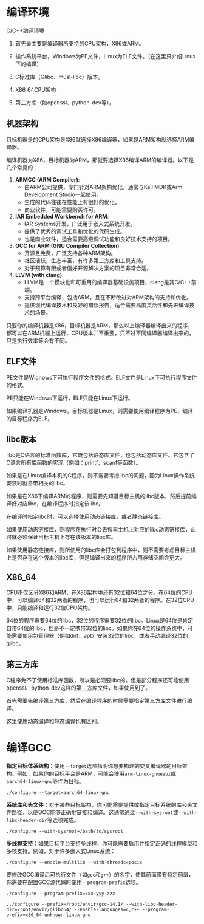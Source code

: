 # 编译环境

C/C++编译环境

1. 首先最主要是编译器所支持的CPU架构，X86或ARM。

2. 操作系统平台，Windows为PE文件，Linux为ELF文件。（在这里只介绍Linux下的编译）

3. C标准库（Glibc、musl-libc）版本。
4. X86_64CPU架构

5. 第三方库（如openssl、python-dev等）。



## 机器架构

目标机器是的CPU架构是X86就选择X86编译器，如果是ARM架构就选择ARM编译器。

编译机器为X86，目标机器为ARM，那就要选择X86编译ARM的编译器。以下是几个常见的：

1. **ARMCC (ARM Compiler)**:
    - 由ARM公司提供，专门针对ARM架构优化，通常与Keil MDK或Arm Development Studio一起使用。
    - 生成的代码往往在性能上有很好的优化。
    - 商业软件，可能需要购买许可。
2. **IAR Embedded Workbench for ARM**:
    - IAR Systems开发，广泛用于嵌入式系统开发。
    - 提供了优秀的调试工具和优化的代码生成。
    - 也是商业软件，适合需要高级调试功能和良好技术支持的项目。
3. **GCC for ARM (GNU Compiler Collection)**:
    - 开源且免费，广泛支持各种ARM架构。
    - 社区活跃，生态丰富，有许多第三方库和工具支持。
    - 对于预算有限或者偏好开源解决方案的项目非常合适。
4. **LLVM (with clang)**:
    - LLVM是一个模块化和可重用的编译器基础设施项目，clang是其C/C++前端。
    - 支持跨平台编译，包括ARM，且在不断改进对ARM架构的支持和优化。
    - 提供现代编译技术和良好的错误报告，适合需要高度灵活性和先进编译技术的场景。



只要你的编译机器是X86，目标机器是ARM，那么以上编译器编译出来的程序，都可以在ARM机器上运行，CPU版本并不重要，只不过不同编译器编译出来的，只是执行效率等会有不同。



## ELF文件

PE文件是Widnows下可执行程序文件的格式，ELF文件是Linux下可执行程序文件的格式。

PE只能在Windows下运行，ELF只能在Linux下运行。



如果编译机器是Windows，目标机器是Linux，则需要使用编译程序为PE，编译的目标程序为ELF。



## libc版本

libc是C语言的标准函数库，它既包括静态库文件，也包括动态库文件。它包含了C语言所有库函数的实现（例如：printf、scanf等函数）。

如果是在Linux编译本机的C程序，则不需要考虑libc的问题，因为Linux操作系统安装时就自带相关的libc。



如果是在X86下编译ARM的程序，则需要先知道目标主机的libc版本，然后提前编译好对应libc，在编译程序时指定该libc。

在编译时指定libc时，可以选择使用动态链接库，或者静态链接库。

如果使用动态链接库，则程序在执行时会去搜索主机上对应的libc动态链接库，此时就必须保证目标主机上存在该版本的libc库。

如果使用静态链接库，则所使用的libc库会打包到程序中，则不需要考虑目标主机上是否存在这个版本的libc库，但是编译出来的程序所占用存储空间会更大。



## X86_64

CPU不仅区分X86和ARM，在X86架构中还有32位和64位之分。在64位的CPU中，可以编译64和32两者的程序，也可以运行64和32两者的程序。在32位CPU中，只能编译和运行32位CPU架构。



64位的程序需要64位的libc，32位的程序需要32位的libc。Linux是64位是肯定自带64位的libc，但是不一定携带32位的libc。如果你在64位的操作系统中，可能需要使用包管理器（例如dnf、apt）安装32位的libc，或者手动编译32位的glibc。



## 第三方库

C程序免不了使用标准库函数，所以是必须要libc的。但是部分程序还可能使用openssl、python-dev这样的第三方库文件，如果使用到了。

首先需要先编译第三方库，然后在编译程序的时候需要指定第三方库文件进行编译。

这里使用动态编译和静态编译也有区别。



# 编译GCC

**指定目标体系结构**：使用`--target`选项指明你想要构建的交叉编译器的目标架构。例如，如果你的目标平台是ARM，可能会使用`arm-linux-gnueabi`或`aarch64-linux-gnu`等作为目标。

```
./configure --target=aarch64-linux-gnu
```



**系统库和头文件**：对于某些目标架构，你可能需要提供或指定目标系统的库和头文件路径，以便GCC能够正确地链接和编译。这通常通过`--with-sysroot`或`--with-libc-header-dir`等选项完成。

```
./configure --with-sysroot=/path/to/sysroot
```



**多线程支持**：如果目标平台支持多线程，你可能需要启用并指定正确的线程模型和多核支持。例如，对于许多嵌入式Linux系统：

```
./configure --enable-multilib --with-threads=posix
```



要修改GCC编译后可执行文件（如`gcc`和`g++`）的名字，使其前面带有特定前缀，你需要在配置GCC源代码时使用`--program-prefix`选项。

```
./configure --program-prefix=xxx-yyy-zzz-
```



```
../configure --prefix=/root/envir/gcc-14.1/ --with-libc-header-dir=/root/envir/glibc64/ --enable-languages=c,c++ --program-prefix=x86_64-unknown-linux-gnu-
```

